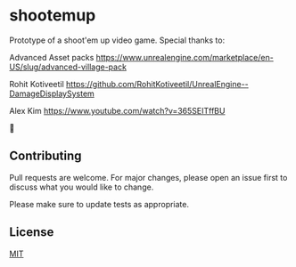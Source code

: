 # shootemup
Prototype of a shoot'em up video game.
Special thanks to: 

Advanced Asset packs https://www.unrealengine.com/marketplace/en-US/slug/advanced-village-pack

Rohit Kotiveetil https://github.com/RohitKotiveetil/UnrealEngine--DamageDisplaySystem

Alex Kim https://www.youtube.com/watch?v=365SEITffBU

💙

## Contributing
Pull requests are welcome. For major changes, please open an issue first to discuss what you would like to change.

Please make sure to update tests as appropriate.

## License
[MIT](https://choosealicense.com/licenses/mit/)